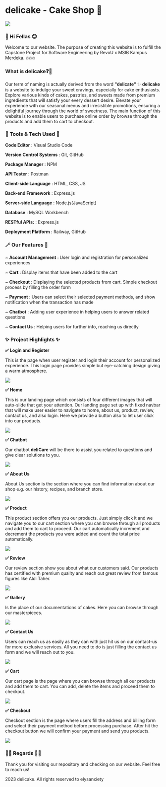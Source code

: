 # delicake - Cake Shop 🧁
![](/assets/images/giphy.gif)

### 👋 Hi Fellas 😉
Welcome to our website. The purpose of creating this website is to fulfill the Capstone Project for Software Engineering by RevoU x MSIB Kampus Merdeka. 🔥🔥🔥

### What is delicake❓🥶
Our term of naming is actually derived from the word **"delicate"** ✨
**delicake** is a website to indulge your sweet cravings, especially for cake enthusiasts. Explore various kinds of cakes, pastries, and sweets made from premium ingredients that will satisfy your every dessert desire. Elevate your experience with our seasonal menus and irresistible promotions, ensuring a delightful journey through the world of sweetness.
The main function of this website is to enable users to purchase online order by browse through the products and add them to cart to checkout. 




### 🚀 Tools & Tech Used 🚀
**Code Editor** : Visual Studio Code

**Version Control Systems** : Git, GitHub

**Package Manager** : NPM

**API Tester** : Postman

**Client-side Language** : HTML, CSS, JS

**Back-end Framework** : Express.js

**Server-side Language** : Node.js(JavaScript)

**Database** : MySQL Workbench

**RESTful APIs:** : Express.js

**Deployment Platform** : Railway, GitHub





### 🪄 Our Features 🎲
~ **Account Management** : User login and registration for personalized experiences

~ **Cart** : Display items that have been added to the cart

~ **Checkout** : Displaying the selected products from cart. Simple checkout process by filling the order form

~ **Payment**  : Users can select their selected payment methods, and show notification when the transaction has made

~ **Chatbot** : Adding user experience in helping users to answer related questions

~ **Contact Us** : Helping users for further info, reaching us directly





### ✨ Project Highlights ✨

**✅ Login and Register**

This is the page when user register and login their account for personalized experience. This login page provides simple but eye-catching design giving a warm atmosphere.

![](/pictures/login_register.png)


**✅ Home**

This is our landing page which consists of four different images that will auto-slide that get your attention. Our landing page set up with fixed navbar that will make user easier to navigate to home, about us, product, review, contact us, and also login. Here we provide a button also to let user click into our products.

![](/pictures/landing%20page.png)


**✅ Chatbot**

Our chatbot **deliCare** will be there to assist you related to questions and give clear solutions to you.

![](/pictures/chatbot.png)


**✅ About Us**

About Us section is the section where you can find information about our shop e.g. our history, recipes, and branch store.

![](/pictures/about%20us.png)


**✅ Product**

This product section offers you our products. Just simply click it and we navigate you to our cart section where you can browse through all products and add them to cart to proceed. Our cart automatically increment and decrement the products you were added and count the total price automatically.

![](/pictures/product.png)


**✅ Review**

Our review section show you about what our customers said. Our products has certified with premium quality and reach out great review from famous figures like Aldi Taher.

![](/pictures/review.png)


**✅ Gallery**

Is the place of our documentations of cakes. Here you can browse through our masterpieces.

![](/pictures/gallery.png)


**✅ Contact Us**

Users can reach us as easily as they can with just hit us on our contact-us for more exclusive services.
All you need to do is just filling the contact us form and we will reach out to you.

![](/pictures/contact%20us.png)


**✅ Cart**

Our cart page is the page where you can browse through all our products and add them to cart. You can add, delete the items and proceed them to checkout. 

![](/pictures/cart.png)


**✅ Checkout**

Checkout section is the page where users fill the address and billing form and select their payment method before processing purchase. After hit the checkout button we will confirm your payment and send you products.

![](/pictures/checkout.png)


### 🙋‍♀️ Regards 🙇‍♂️
Thank you for visiting our repository and checking on our website. Feel free to reach us!

2023 delicake. All rights reserved to elysanxiety













